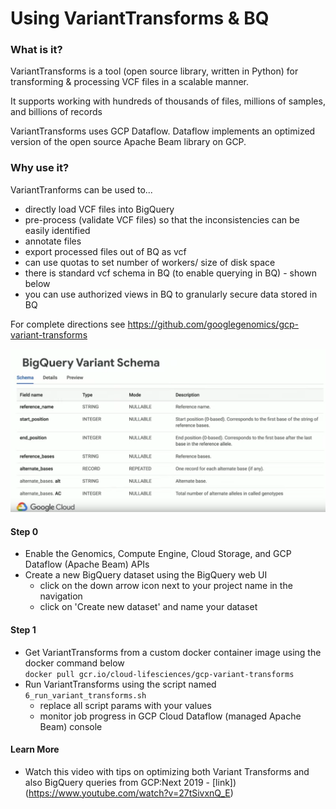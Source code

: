 #   Using VariantTransforms & BQ

### What is it?

VariantTransforms is a tool (open source library, written in Python) for transforming & processing VCF files in a scalable manner. 

It supports working with hundreds of thousands of files, millions of samples, and billions of records

VariantTransforms uses GCP Dataflow. Dataflow implements an optimized version of the open source Apache Beam library on GCP.

### Why use it?

VariantTranforms can be used to...
- directly load VCF files into BigQuery   
- pre-process (validate VCF files) so that the inconsistencies can be easily identified
- annotate files
- export processed files out of BQ as vcf
- can use quotas to set number of workers/ size of disk space
- there is standard vcf schema in BQ (to enable querying in BQ) - shown below
- you can use authorized views in BQ to granularly secure data stored in BQ

For complete directions see https://github.com/googlegenomics/gcp-variant-transforms

 [![bq-vcf-schema](/images/bq-vcf-schema.png)]()

#### Step 0
 - Enable the Genomics, Compute Engine, Cloud Storage, and GCP Dataflow (Apache Beam) APIs
 - Create a new BigQuery dataset using the BigQuery web UI  
    - click on the down arrow icon next to your project name in the navigation
    - click on 'Create new dataset' and name your dataset

#### Step 1  
 - Get VariantTransforms from a custom docker container image using the docker command below    
 `docker pull gcr.io/cloud-lifesciences/gcp-variant-transforms`  
 - Run VariantTransforms using the script named `6_run_variant_transforms.sh`
   - replace all script params with your values
   - monitor job progress in GCP Cloud Dataflow (managed Apache Beam) console

#### Learn More
 - Watch this video with tips on optimizing both Variant Transforms and also BigQuery queries from GCP:Next 2019 - [link])(https://www.youtube.com/watch?v=27tSivxnQ_E)

